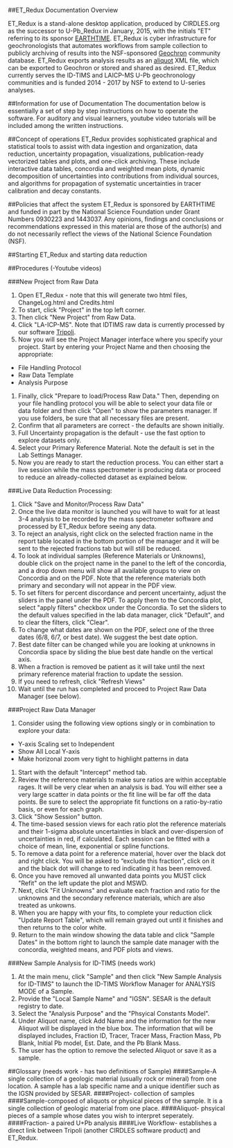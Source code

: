 ##ET_Redux Documentation Overview

ET_Redux is a stand-alone desktop application, produced by CIRDLES.org as the successor to U-Pb_Redux in January, 2015, with the initials "ET" referring to its sponsor [EARTHTIME](http://www.earth-time.org). ET_Redux is cyber infrastructure for geochronologists that automates workflows from sample collection to publicly archiving of results into the NSF-sponsored [Geochron](http://www.geochron.org) community database. ET_Redux exports analysis results as an [aliquot](https://raw.githubusercontent.com/EARTHTIME/Schema/master/AliquotXMLSchema.xsd) XML file, which can be exported to Geochron or stored and shared as desired.  ET_Redux currently serves the ID-TIMS and LAICP-MS U-Pb geochronology communities and is funded 2014 - 2017 by NSF to extend to U-series analyses.

##Information for use of Documentation
The documentation below is essentially a set of step by step instructions on how to operate the software. For auditory and visual learners, youtube video tutorials will be included among the written instructions.

##Concept of operations
ET_Redux provides sophisticated graphical and statistical tools to assist with data ingestion and organization, data reduction, uncertainty propagation, visualizations, publication-ready vectorized tables and plots, and one-click archiving. These include interactive data tables, concordia and weighted mean plots, dynamic decomposition of uncertainties into contributions from individual sources, and algorithms for propagation of systematic uncertainties in tracer calibration and decay constants. 

##Policies that affect the system
ET_Redux is sponsored by EARTHTIME and funded in part by the National Science Foundation under Grant Numbers 0930223 and 1443037. Any opinions, findings and conclusions or recommendations expressed in this material are those of the author(s) and do not necessarily reflect the views of the National Science Foundation (NSF).

##Starting ET_Redux and starting data reduction

##Procedures
(-Youtube videos)

###New Project from Raw Data
1. Open ET_Redux - note that this will generate two html files, ChangeLog.html and Credits.html
1. To start, click "Project" in the top left corner.
1. Then click "New Project" from Raw Data.
1. Click "LA-ICP-MS".  Note that IDTIMS raw data is currently processed by our software [Tripoli](http://cirdles.org/projects/tripoli/).
1. Now you will see the Project Manager interface where you specify your project. Start by entering your Project Name and then choosing the appropriate:
  * File Handling Protocol
  * Raw Data Template
  * Analysis Purpose
1. Finally, click "Prepare to load/Process Raw Data." Then, depending on your file handling protocol you will be able to select your data file or data folder and then click "Open" to show the parameters manager. If you use folders, be sure that all necessary files are present.
1. Confirm that all parameters are correct - the defaults are shown initially.
1. Full Uncertainty propagation is the default - use the fast option to explore datasets only.
1. Select your Primary Reference Material.  Note the default is set in the Lab Settings Manager.
1. Now you are ready to start the reduction process. You can either start a live session while the mass spectrometer is producing data or proceed to reduce an already-collected dataset as explained below.

###Live Data Reduction Processing:
1. Click "Save and Monitor/Process Raw Data"
1. Once the live data monitor is launched you will have to wait for at least 3-4 analysis to be recorded by the mass spectrometer software and processed by ET_Redux before seeing any data.
1. To reject an analysis, right click on the selected fraction name in the report table located in the bottom portion of the manager and it will be sent to the rejected fractions tab but will still be reduced.
1. To look at individual samples (Reference Materials or Unknowns), double click on the project name in the panel to the left of the concordia, and a drop down menu will show all available groups to view on Concordia and on the PDF.  Note that the reference materials both primary and secondary will not appear in the PDF view.
1. To set filters for percent discordance and percent uncertainty, adjust the sliders in the panel under the PDF. To apply them to the Concordia plot, select "apply filters" checkbox under the Concordia.  To set the sliders to the default values specified in the lab data manager, click "Default", and to clear the filters, click "Clear".
1. To change what dates are shown on the PDF, select one of the three dates (6/8, 6/7, or best date). We suggest the best date option.
1. Best date filter can be changed while you are looking at unknowns in Concordia space by sliding the blue best date handle on the vertical axis.
1. When a fraction is removed be patient as it will take until the next primary reference material fraction to update the session.
1. If you need to refresh, click "Refresh Views"
1. Wait until the run has completed and proceed to Project Raw Data Manager (see below).

###Project Raw Data Manager
1. Consider using the following view options singly or in combination to explore your data:
  * Y-axis Scaling set to Independent
  * Show All Local Y-axis
  * Make horizonal zoom very tight to highlight patterns in data
1. Start with the default "Intercept" method tab.
1. Review the reference materials to make sure ratios are within acceptable rages. It will be very clear when an analysis is bad. You will either see a very large scatter in data points or the fit line will be far off the data points.  Be sure to select the appropriate fit functions on a ratio-by-ratio basis, or even for each graph.
1. Click "Show Session" button.
1. The time-based session views for each ratio plot the reference materials and their 1-sigma absolute uncertainties in black and over-dispersion of uncertainties in red, if calculated. Each session can be fitted with a choice of mean, line, exponential or spline functions. 
1. To remove a data point for a reference material, hover over the black dot and right click. You will be asked to “exclude this fraction", click on it and the black dot will change to red indicating it has been removed.
1. Once you have removed all unwanted data points you MUST click "Refit" on the left update the plot and MSWD. 
1. Next, click "Fit Unknowns" and evaluate each fraction and ratio for the unknowns and the secondary reference materials, which are also treated as unkowns.
1. When you are happy with your fits, to complete your reduction click "Update Report Table", which will remain grayed out until it finishes and then returns to the color white.
1. Return to the main window showing the data table and click "Sample Dates" in the bottom right to launch the sample date manager with the concordia, weighted means, and PDF plots and views.
	
###New Sample Analysis for ID-TIMS (needs work)
1. At the main menu, click "Sample" and then click "New Sample Analysis for ID-TIMS" to launch the ID-TIMS Workflow Manager for ANALYSIS MODE of a Sample.
1. Provide the "Local Sample Name" and "IGSN".  SESAR is the default registry to date.
1. Select the "Analysis Purpose" and  the "Phsyical Constants Model".
1. Under Aliquot name, click Add Name and the information for the new Aliquot will be displayed in the blue box. The information that will be displayed includes, Fraction ID, Tracer, Tracer Mass, Fraction Mass, Pb Blank, Initial Pb model, Est. Date, and the Pb Blank Mass.
1. The user has the option to remove the selected Aliquot or save it as a sample.

##Glossary (needs work - has two definitions of Sample)
####Sample-A single collection of a geologic material (usually rock or mineral) from one location. A sample has a lab specific name and a unique identifier such as the IGSN provided by SESAR.
####Project- collection of samples
####Sample-composed of aliquots or physical pieces of the sample. It is a single collection of geologic material from one place.
####Aliquot- phsyical pieces of a sample whose dates you wish to interpret seperately.
####Fraction- a paired U+Pb analysis
####Live Workflow- establishes a direct link between Tripoli (another CIRDLES software product) and ET_Redux.
